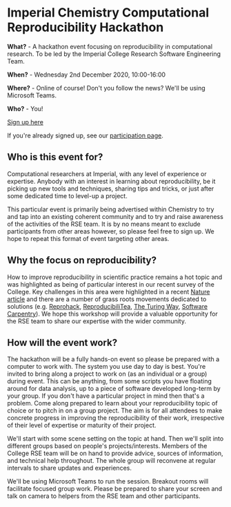 # Imperial Chemistry Computational Reproducibility Hackathon

**What?** - A hackathon event focusing on reproducibility in computational
research. To be led by the Imperial College Research Software Engineering Team.

**When?** - Wednesday 2nd December 2020, 10:00-16:00

**Where?** - Online of course! Don't you follow the news? We'll be using Microsoft
Teams.

**Who?** - You!

[Sign up here][]

If you're already signed up, see our [participation page](participating.md).

[RSE]: https://www.imperial.ac.uk/admin-services/ict/self-service/research-support/rcs/research-software-engineering/
[sign up here]: https://forms.office.com/Pages/ResponsePage.aspx?id=B3WJK4zudUWDC0-CZ8PTB5Fu0TPn6jVEtbP45q-8NH1UNFIwWjhVUFVXVzRMSlc1MzEzMFRGQjFTTS4u

## Who is this event for?

Computational researchers at Imperial, with any level of experience or
expertise. Anybody with an interest in learning about reproducibility, be it
picking up new tools and techniques, sharing tips and tricks, or just after some
dedicated time to level-up a project.

This particular event is primarily being advertised within Chemistry to try and
tap into an existing coherent community and to try and raise awareness of the
activities of the RSE team. It is by no means meant to exclude participants from
other areas however, so please feel free to sign up. We hope to repeat this
format of event targeting other areas.

## Why the focus on reproducibility?

How to improve reproducibility in scientific practice remains a hot topic and
was highlighted as being of particular interest in our recent survey of the
College. Key challenges in this area were highlighted in a recent [Nature
article][nature] and there are a number of grass roots movements dedicated to
solutions (e.g. [Reprohack][], [ReproducibiliTea][], [The Turing
Way][turing-way], [Software Carpentry][]). We hope this workshop will provide a
valuable opportunity for the RSE team to share our expertise with the wider
community.

[nature]: https://www.nature.com/articles/d41586-020-02462-7
[reprohack]: https://reprohack.github.io/reprohack-hq/
[reproducibilitea]: https://reproducibilitea.org/
[turing-way]: https://www.turing.ac.uk/research/research-projects/turing-way-handbook-reproducible-data-science
[software carpentry]: https://swcarpentry.github.io/r-novice-gapminder/

## How will the event work?

The hackathon will be a fully hands-on event so please be prepared with a
computer to work with. The system you use day to day is best. You're invited to
bring along a project to work on (as an individual or a group) during
event. This can be anything, from some scripts you have floating around for data
analysis, up to a piece of software developed long-term by your group. If you
don't have a particular project in mind then that's a problem. Come along
prepared to learn about your reproducibility topic of choice or to pitch in on a
group project. The aim is for all attendees to make concrete progress in
improving the reproducibility of their work, irrespective of their level of
expertise or maturity of their project.

We'll start with some scene setting on the topic at hand. Then we'll split into
different groups based on people's projects/interests. Members of the College
RSE team will be on hand to provide advice, sources of information, and
technical help throughout. The whole group will reconvene at regular intervals
to share updates and experiences.

We'll be using Microsoft Teams to run the session. Breakout rooms will
facilitate focused group work. Please be prepared to share your screen and talk
on camera to helpers from the RSE team and other participants.
